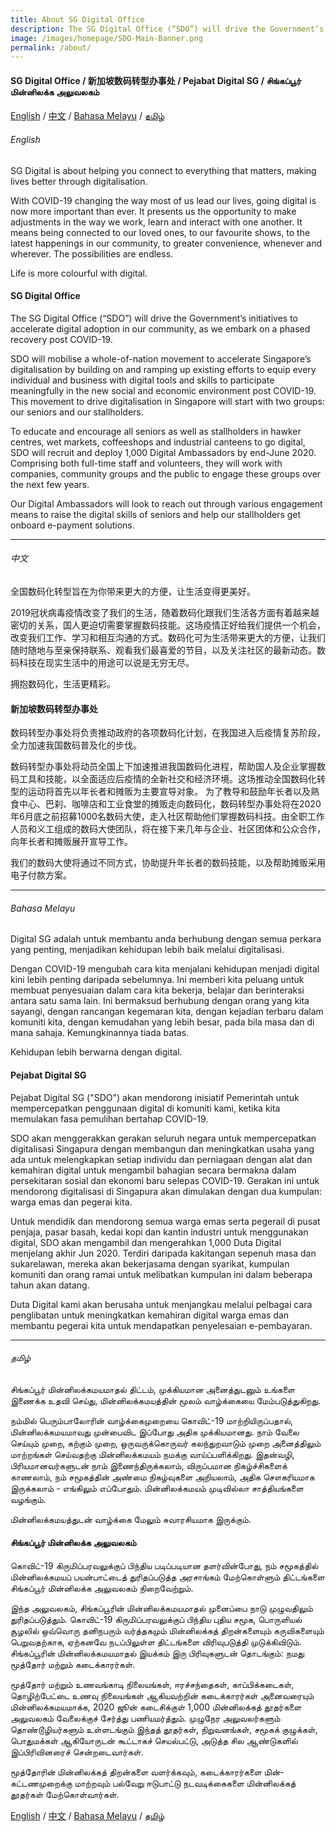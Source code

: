 ```yaml
---
title: About SG Digital Office
description: The SG Digital Office (“SDO”) will drive the Government’s initiatives to accelerate digital adoption in our community, as we embark on a phased recovery post COVID-19.
image: /images/homepage/SDO-Main-Banner.png
permalink: /about/
---
```


#### SG Digital Office / 新加坡数码转型办事处 / Pejabat Digital SG / சிங்கப்பூர் மின்னிலக்க அலுவலகம்

[English](#english) / [中文](#中文) / [Bahasa Melayu](#bahasa-melayu) / [தமிழ்](#தமிழ்)

###### English
SG Digital is about helping you connect to everything that matters, making lives better through digitalisation.

With COVID-19 changing the way most of us lead our lives, going digital is now more important than ever. It presents us the opportunity to make adjustments in the way we work, learn and interact with one another. It means being connected to our loved ones, to our favourite shows, to the latest happenings in our community, to greater convenience, whenever and wherever. The possibilities are endless.

Life is more colourful with digital.

#### SG Digital Office<br>
The SG Digital Office (“SDO”) will drive the Government’s initiatives to accelerate digital adoption in our community, as we embark on a phased recovery post COVID-19.

SDO will mobilise a whole-of-nation movement to accelerate Singapore’s digitalisation by building on and ramping up existing efforts to equip every individual and business with digital tools and skills to participate meaningfully in the new social and economic environment post COVID-19. This movement to drive digitalisation in Singapore will start with two groups: our seniors and our stallholders.

To educate and encourage all seniors as well as stallholders in hawker centres, wet markets, coffeeshops and industrial canteens to go digital, SDO will recruit and deploy 1,000 Digital Ambassadors by end-June 2020. Comprising both full-time staff and volunteers, they will work with companies, community groups and the public to engage these groups over the next few years. 
 
Our Digital Ambassadors will look to reach out through various engagement means to raise the digital skills of seniors and help our stallholders get onboard e-payment solutions.

<hr>

###### 中文
全国数码化转型旨在为你带来更大的方便，让生活变得更美好。

2019冠状病毒疫情改变了我们的生活，随着数码化跟我们生活各方面有着越来越密切的关系，国人更迫切需要掌握数码技能。这场疫情正好给我们提供一个机会，改变我们工作、学习和相互沟通的方式。数码化可为生活带来更大的方便，让我们随时随地与至亲保持联系、观看我们最喜爱的节目，以及关注社区的最新动态。数码科技在现实生活中的用途可以说是无穷无尽。

拥抱数码化，生活更精彩。

#### 新加坡数码转型办事处
数码转型办事处将负责推动政府的各项数码化计划，在我国进入后疫情复苏阶段，全力加速我国数码普及化的步伐。

数码转型办事处将动员全国上下加速推进我国数码化进程，帮助国人及企业掌握数码工具和技能，以全面适应后疫情的全新社交和经济环境。这场推动全国数码化转型的运动将首先以年长者和摊贩为主要宣导对象。
为了教导和鼓励年长者以及熟食中心、巴刹、咖啡店和工业食堂的摊贩走向数码化，数码转型办事处将在2020年6月底之前招募1000名数码大使，走入社区帮助他们掌握数码科技。由全职工作人员和义工组成的数码大使团队，将在接下来几年与企业、社区团体和公众合作，向年长者和摊贩展开宣导工作。

我们的数码大使将通过不同方式，协助提升年长者的数码技能，以及帮助摊贩采用电子付款方案。

<hr>

###### Bahasa Melayu
Digital SG adalah untuk membantu anda berhubung dengan semua perkara yang penting, menjadikan kehidupan lebih baik melalui digitalisasi.

Dengan COVID-19 mengubah cara  kita menjalani kehidupan  menjadi digital kini lebih penting daripada sebelumnya. Ini memberi kita peluang untuk membuat penyesuaian dalam cara kita bekerja, belajar dan berinteraksi antara satu sama lain. Ini bermaksud berhubung dengan orang yang kita sayangi, dengan rancangan kegemaran kita, dengan kejadian terbaru dalam komuniti kita, dengan kemudahan yang lebih besar, pada bila masa dan di mana sahaja. Kemungkinannya tiada batas.

Kehidupan lebih berwarna dengan digital.

#### Pejabat Digital SG

Pejabat Digital SG ("SDO") akan mendorong inisiatif Pemerintah untuk mempercepatkan penggunaan digital di komuniti kami, ketika kita memulakan fasa pemulihan bertahap COVID-19.

SDO akan menggerakkan gerakan seluruh negara untuk mempercepatkan digitalisasi Singapura dengan membangun dan meningkatkan usaha yang ada untuk melengkapkan setiap individu dan perniagaan dengan alat dan kemahiran digital untuk mengambil bahagian secara bermakna dalam persekitaran sosial dan ekonomi baru selepas COVID-19. Gerakan ini untuk mendorong digitalisasi di Singapura akan dimulakan dengan dua kumpulan: warga emas dan pegerai kita.

Untuk mendidik dan mendorong semua warga emas serta pegerail di pusat penjaja, pasar basah, kedai kopi dan kantin industri untuk menggunakan digital, SDO akan mengambil dan mengerahkan 1,000 Duta Digital menjelang akhir Jun 2020. Terdiri daripada kakitangan sepenuh masa dan sukarelawan, mereka akan bekerjasama dengan syarikat, kumpulan komuniti dan orang ramai untuk melibatkan kumpulan ini dalam beberapa tahun akan datang.

Duta Digital kami akan berusaha untuk menjangkau melalui pelbagai cara penglibatan untuk meningkatkan kemahiran digital warga emas dan membantu pegerai kita untuk mendapatkan penyelesaian e-pembayaran.

<hr>

###### தமிழ்
சிங்கப்பூர் மின்னிலக்கமயமாதல் திட்டம், முக்கியமான அனைத்துடனும் உங்களை இணைக்க உதவி செய்து, மின்னிலக்கமயத்தின் மூலம் வாழ்க்கையை மேம்படுத்துகிறது.

நம்மில் பெரும்பாலோரின் வாழ்க்கைமுறையை கொவிட்-19 மாற்றியிருப்பதால், மின்னிலக்கமயமாவது முன்பைவிட இப்போது அதிக முக்கியமானது. நாம் வேலை செய்யும் முறை, கற்கும் முறை, ஒருவருக்கொருவர் கலந்துறவாடும் முறை அனைத்திலும் மாற்றங்கள் செய்வதற்கு மின்னிலக்கமயம் நமக்கு வாய்ப்பளிக்கிறது. இதன்வழி, பிரியமானவர்களுடன் நாம் இணைந்திருக்கலாம், விருப்பமான நிகழ்ச்சிகளைக் காணலாம், நம் சமூகத்தின் அண்மை நிகழ்வுகளை அறியலாம், அதிக சௌகரியமாக இருக்கலாம் - எங்கிலும் எப்போதும். மின்னிலக்கமயம் முடிவில்லா சாத்தியங்களை வழங்கும்.

மின்னிலக்கமயத்துடன் வாழ்க்கை மேலும் சுவாரசியமாக இருக்கும்.

#### சிங்கப்பூர் மின்னிலக்க அலுவலகம் 

கொவிட்-19 கிருமிப்பரவலுக்குப் பிந்திய படிப்படியான தளர்வின்போது, நம் சமூகத்தில் மின்னிலக்கமயப் பயன்பாட்டைத் துரிதப்படுத்த அரசாங்கம் மேற்கொள்ளும் திட்டங்களை சிங்கப்பூர் மின்னிலக்க அலுவலகம் நிறைவேற்றும்.

இந்த அலுவலகம், சிங்கப்பூரின் மின்னிலக்கமயமாதல் முனைப்பை நாடு முழுவதிலும் துரிதப்படுத்தும். கொவிட்-19 கிருமிப்பரவலுக்குப் பிந்திய புதிய சமூக, பொருளியல் சூழலில் ஒவ்வொரு தனிநபரும் வர்த்தகமும் மின்னிலக்கத் திறன்களையும் கருவிகளையும் பெறுவதற்காக, ஏற்கனவே நடப்பிலுள்ள திட்டங்களை விரிவுபடுத்தி முடுக்கிவிடும். சிங்கப்பூரின் மின்னிலக்கமயமாதல் இயக்கம் இரு பிரிவுகளுடன் தொடங்கும்: நமது மூத்தோர் மற்றும் கடைக்காரர்கள்.

மூத்தோர் மற்றும் உணவங்காடி நிலையங்கள், ஈரச்சந்தைகள், காப்பிக்கடைகள், தொழிற்பேட்டை உணவு நிலையங்கள் ஆகியவற்றின் கடைக்காரர்கள் அனைவரையும் மின்னிலக்கமயமாக்க, 2020 ஜூன் கடைசிக்குள் 1,000 மின்னிலக்கத் தூதர்களை அலுவலகம் வேலைக்குச் சேர்த்து பணியமர்த்தும். முழுநேர அலுவலர்களும் தொண்டூழியர்களும் உள்ளடங்கும் இந்தத் தூதர்கள், நிறுவனங்கள், சமூகக் குழுக்கள், பொதுமக்கள் ஆகியோருடன் கூட்டாகச் செயல்பட்டு, அடுத்த சில ஆண்டுகளில் இப்பிரிவினரைச் சென்றடைவார்கள்.

மூத்தோரின் மின்னிலக்கத் திறன்களை வளர்க்கவும், கடைக்காரர்களை மின்-கட்டணமுறைக்கு மாற்றவும் பல்வேறு ஈடுபாட்டு நடவடிக்கைகளை மின்னிலக்கத் தூதர்கள் மேற்கொள்வார்கள்.

[English](#english) / [中文](#中文) / [Bahasa Melayu](#bahasa-melayu) / [தமிழ்](#தமிழ்)
